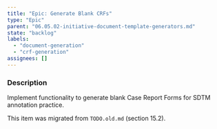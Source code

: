 ```yaml
---
title: "Epic: Generate Blank CRFs"
type: "Epic"
parent: "06.05.02-initiative-document-template-generators.md"
state: "backlog"
labels:
  - "document-generation"
  - "crf-generation"
assignees: []
---
```


### Description

Implement functionality to generate blank Case Report Forms for SDTM annotation practice.

This item was migrated from `TODO.old.md` (section 15.2).
